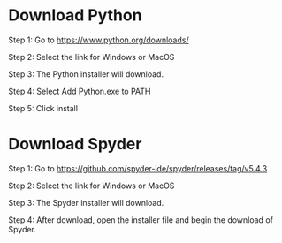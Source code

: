 # Download Python 
Step 1: Go to https://www.python.org/downloads/

Step 2: Select the link for Windows or MacOS

Step 3: The Python installer will download.

Step 4: Select Add Python.exe to PATH 

Step 5: Click install

# Download Spyder 
Step 1: Go to https://github.com/spyder-ide/spyder/releases/tag/v5.4.3

Step 2: Select the link for Windows or MacOS

Step 3: The Spyder installer will download.

Step 4: After download, open the installer file and begin the download of Spyder.
